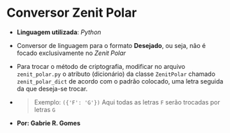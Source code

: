 # Conversor Zenit Polar
- **Linguagem utilizada**: *Python*
- Conversor de linguagem para o formato **Desejado**, ou seja, não é focado exclusivamente no *Zenit Polar*
- Para trocar o método de criptografia, modificar no arquivo `zenit_polar.py` o atributo (dicionário) da classe `ZenitPolar` chamado `zenit_polar_dict` de acordo com o padrão colocado, uma letra seguida da que deseja-se trocar.
- >  Exemplo: `({'F': 'G'})` Aqui todas as letras `F` serão trocadas por letras `G`

- **Por: Gabrie R. Gomes**
